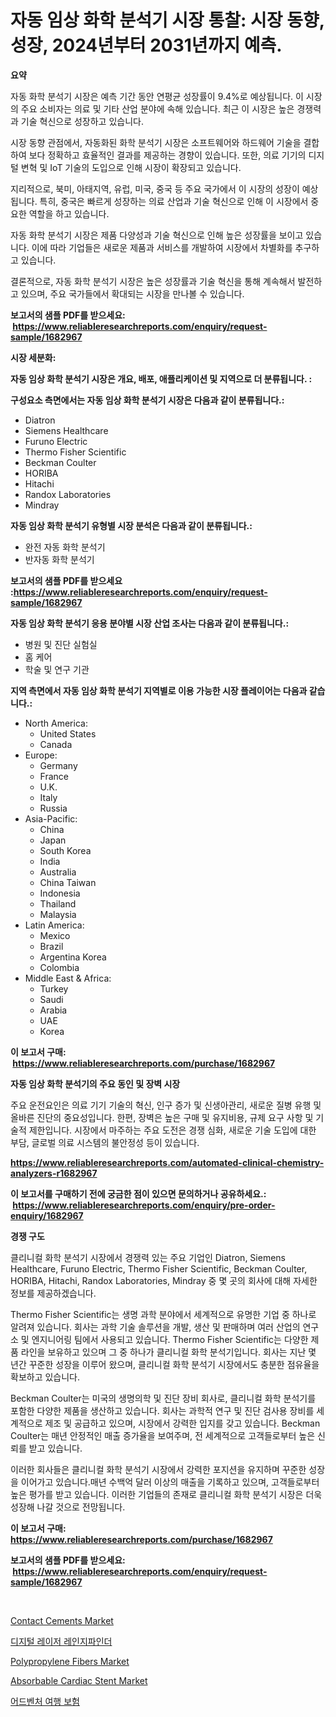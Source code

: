<p><h1>자동 임상 화학 분석기 시장 통찰: 시장 동향, 성장, 2024년부터 2031년까지 예측.</h1></p><p><strong>요약</strong></p>
<p><p>자동 화학 분석기 시장은 예측 기간 동안 연평균 성장률이 9.4%로 예상됩니다. 이 시장의 주요 소비자는 의료 및 기타 산업 분야에 속해 있습니다. 최근 이 시장은 높은 경쟁력과 기술 혁신으로 성장하고 있습니다.</p><p>시장 동향 관점에서, 자동화된 화학 분석기 시장은 소프트웨어와 하드웨어 기술을 결합하여 보다 정확하고 효율적인 결과를 제공하는 경향이 있습니다. 또한, 의료 기기의 디지털 변혁 및 IoT 기술의 도입으로 인해 시장이 확장되고 있습니다.</p><p>지리적으로, 북미, 아태지역, 유럽, 미국, 중국 등 주요 국가에서 이 시장의 성장이 예상됩니다. 특히, 중국은 빠르게 성장하는 의료 산업과 기술 혁신으로 인해 이 시장에서 중요한 역할을 하고 있습니다.</p><p>자동 화학 분석기 시장은 제품 다양성과 기술 혁신으로 인해 높은 성장률을 보이고 있습니다. 이에 따라 기업들은 새로운 제품과 서비스를 개발하여 시장에서 차별화를 추구하고 있습니다.</p><p>결론적으로, 자동 화학 분석기 시장은 높은 성장률과 기술 혁신을 통해 계속해서 발전하고 있으며, 주요 국가들에서 확대되는 시장을 만나볼 수 있습니다.</p></p>
<p><strong>보고서의 샘플 PDF를 받으세요: &nbsp;<a href="https://www.reliableresearchreports.com/enquiry/request-sample/1682967">https://www.reliableresearchreports.com/enquiry/request-sample/1682967</a></strong></p>
<p><strong>시장 세분화:</strong></p>
<p><strong> 자동 임상 화학 분석기 시장은 개요, 배포, 애플리케이션 및 지역으로 더 분류됩니다. :</strong></p>
<p><strong>구성요소 측면에서는 자동 임상 화학 분석기 시장은 다음과 같이 분류됩니다.:</strong></p>
<p><ul><li>Diatron</li><li>Siemens Healthcare</li><li>Furuno Electric</li><li>Thermo Fisher Scientific</li><li>Beckman Coulter</li><li>HORIBA</li><li>Hitachi</li><li>Randox Laboratories</li><li>Mindray</li></ul></p>
<p><strong> 자동 임상 화학 분석기 유형별 시장 분석은 다음과 같이 분류됩니다.:</strong></p>
<p><ul><li>완전 자동 화학 분석기</li><li>반자동 화학 분석기</li></ul></p>
<p><strong>보고서의 샘플 PDF를 받으세요 :<a href="https://www.reliableresearchreports.com/enquiry/request-sample/1682967">https://www.reliableresearchreports.com/enquiry/request-sample/1682967</a></strong></p>
<p><strong> 자동 임상 화학 분석기 응용 분야별 시장 산업 조사는 다음과 같이 분류됩니다.:</strong></p>
<p><ul><li>병원 및 진단 실험실</li><li>홈 케어</li><li>학술 및 연구 기관</li></ul></p>
<p><strong>지역 측면에서 자동 임상 화학 분석기 지역별로 이용 가능한 시장 플레이어는 다음과 같습니다.:</strong></p>
<p><ul>
    <li>
        North America:
        <ul>
            <li>United States</li>
            <li>Canada</li>
        </ul>
    </li>
    <li>
        Europe:
        <ul>
            <li>Germany</li>
            <li>France</li>
            <li>U.K.</li>
            <li>Italy</li>
            <li>Russia</li>
        </ul>
    </li>
    <li>
        Asia-Pacific:
        <ul>
            <li>China</li>
            <li>Japan</li>
            <li>South Korea</li>
            <li>India</li>
            <li>Australia</li>
            <li>China Taiwan</li>
            <li>Indonesia</li>
            <li>Thailand</li>
            <li>Malaysia</li>
        </ul>
    </li>
    <li>
        Latin America:
        <ul>
            <li>Mexico</li>
            <li>Brazil</li>
            <li>Argentina Korea</li>
            <li>Colombia</li>
        </ul>
    </li>
    <li>
        Middle East & Africa:
        <ul>
            <li>Turkey</li>
            <li>Saudi</li>
            <li>Arabia</li>
            <li>UAE</li>
            <li>Korea</li>
        </ul>
    </li>
    </ul></p>
<p><strong>이 보고서 구매: &nbsp;<a href="https://www.reliableresearchreports.com/purchase/1682967">https://www.reliableresearchreports.com/purchase/1682967</a></strong></p>
<p><strong>자동 임상 화학 분석기의 주요 동인 및 장벽 시장</strong></p>
<p><p>주요 운전요인은 의료 기기 기술의 혁신, 인구 증가 및 신생아관리, 새로운 질병 유행 및 올바른 진단의 중요성입니다. 한편, 장벽은 높은 구매 및 유지비용, 규제 요구 사항 및 기술적 제한입니다. 시장에서 마주하는 주요 도전은 경쟁 심화, 새로운 기술 도입에 대한 부담, 글로벌 의료 시스템의 불안정성 등이 있습니다.</p></p>
<p><strong><a href="https://www.reliableresearchreports.com/automated-clinical-chemistry-analyzers-r1682967">https://www.reliableresearchreports.com/automated-clinical-chemistry-analyzers-r1682967</a></strong></p>
<p><strong>이 보고서를 구매하기 전에 궁금한 점이 있으면 문의하거나 공유하세요.: &nbsp;<a href="https://www.reliableresearchreports.com/enquiry/pre-order-enquiry/1682967">https://www.reliableresearchreports.com/enquiry/pre-order-enquiry/1682967</a></strong></p>
<p><strong>경쟁 구도</strong></p>
<p><p>클리니컬 화학 분석기 시장에서 경쟁력 있는 주요 기업인 Diatron, Siemens Healthcare, Furuno Electric, Thermo Fisher Scientific, Beckman Coulter, HORIBA, Hitachi, Randox Laboratories, Mindray 중 몇 곳의 회사에 대해 자세한 정보를 제공하겠습니다.</p><p>Thermo Fisher Scientific는 생명 과학 분야에서 세계적으로 유명한 기업 중 하나로 알려져 있습니다. 회사는 과학 기술 솔루션을 개발, 생산 및 판매하며 여러 산업의 연구소 및 엔지니어링 팀에서 사용되고 있습니다. Thermo Fisher Scientific는 다양한 제품 라인을 보유하고 있으며 그 중 하나가 클리니컬 화학 분석기입니다. 회사는 지난 몇 년간 꾸준한 성장을 이루어 왔으며, 클리니컬 화학 분석기 시장에서도 충분한 점유율을 확보하고 있습니다.</p><p>Beckman Coulter는 미국의 생명의학 및 진단 장비 회사로, 클리니컬 화학 분석기를 포함한 다양한 제품을 생산하고 있습니다. 회사는 과학적 연구 및 진단 검사용 장비를 세계적으로 제조 및 공급하고 있으며, 시장에서 강력한 입지를 갖고 있습니다. Beckman Coulter는 매년 안정적인 매출 증가율을 보여주며, 전 세계적으로 고객들로부터 높은 신뢰를 받고 있습니다.</p><p>이러한 회사들은 클리니컬 화학 분석기 시장에서 강력한 포지션을 유지하며 꾸준한 성장을 이어가고 있습니다.매년 수백억 달러 이상의 매출을 기록하고 있으며, 고객들로부터 높은 평가를 받고 있습니다. 이러한 기업들의 존재로 클리니컬 화학 분석기 시장은 더욱 성장해 나갈 것으로 전망됩니다.</p></p>
<p><strong>이 보고서 구매: &nbsp; <a href="https://www.reliableresearchreports.com/purchase/1682967">https://www.reliableresearchreports.com/purchase/1682967</a></strong></p>
<p><strong>보고서의 샘플 PDF를 받으세요: &nbsp;<a href="https://www.reliableresearchreports.com/enquiry/request-sample/1682967">https://www.reliableresearchreports.com/enquiry/request-sample/1682967</a></strong><strong></strong></p>
<p>&nbsp;</p>
<p><p><a href="https://issuu.com/reportprime-2/docs/contact-cements-market-size-2030.pptx">Contact Cements Market</a></p><p><a href="https://medium.com/@cierrahayes645/%EB%94%94%EC%A7%80%ED%84%B8-%EB%A0%88%EC%9D%B4%EC%A0%80-%EB%A0%88%EC%9D%B8%EC%A7%80%ED%8C%8C%EC%9D%B8%EB%8D%94-%EC%8B%9C%EC%9E%A5-%EB%B6%84%EC%84%9D-cagr-%EC%8B%9C%EC%9E%A5-%EC%84%B8%EB%B6%84%ED%99%94-%EB%B0%8F-%EA%B8%80%EB%A1%9C%EB%B2%8C-%EC%82%B0%EC%97%85-%EA%B0%9C%EA%B4%80-2510700c6fc0">디지털 레이저 레인지파인더</a></p><p><a href="https://issuu.com/reportprime-2/docs/polypropylene-fibers-market-size-2030.pptx">Polypropylene Fibers Market</a></p><p><a href="https://gentle-editor-9db.notion.site/Absorbable-Cardiac-Stent-Market-Size-Reveals-the-Best-Marketing-Channels-In-Global-Industry-91016e7e0e5845b49a0e03aec6fa3074">Absorbable Cardiac Stent Market</a></p><p><a href="https://medium.com/@emmettsaynford43546/%EB%AA%A8%ED%97%98-%EC%97%AC%ED%96%89-%EB%B3%B4%ED%97%98-%EC%8B%9C%EC%9E%A5-%EA%B7%9C%EB%AA%A8-%EC%8B%9C%EC%9E%A5-%EC%A0%84%EB%A7%9D%EA%B3%BC-%EC%8B%9C%EC%9E%A5-%EC%98%88%EC%B8%A1-2024%EB%85%84%EB%B6%80%ED%84%B0-2031%EB%85%84%EA%B9%8C%EC%A7%80-9233488ae828">어드벤처 여행 보험</a></p></p>